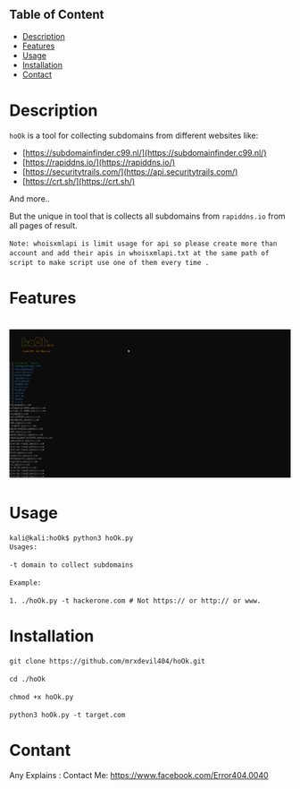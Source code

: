 ## Table of Content

- [Description](#description)
- [Features](#features)
- [Usage](#usage)
- [Installation](#installation)
- [Contact](#contact)

# Description

`hoOk` is a tool for collecting subdomains from different websites like:

- [https://subdomainfinder.c99.nl/](https://subdomainfinder.c99.nl/)
- [https://rapiddns.io/](https://rapiddns.io/)
- [https://securitytrails.com/](https://api.securitytrails.com/)
- [https://crt.sh/](https://crt.sh/)

And more..

But the unique in tool that is collects all subdomains from `rapiddns.io` from all pages of result.

`Note: whoisxmlapi is limit usage for api so please create more than account and add their apis in whoisxmlapi.txt at the same path of script to make script use one of them every time .`

# Features

<h1 align="left">
  <img src="static/hoOk.png" alt="hoOk" width="700px"></a>
  <br>
</h1>

# Usage

```console
kali@kali:hoOk$ python3 hoOk.py
Usages:

-t domain to collect subdomains

Example:

1. ./hoOk.py -t hackerone.com # Not https:// or http:// or www.

```

# Installation

```console
git clone https://github.com/mrxdevil404/hoOk.git

cd ./hoOk

chmod +x hoOk.py

python3 hoOk.py -t target.com
```

# Contant

Any Explains : Contact Me: https://www.facebook.com/Error404.0040
